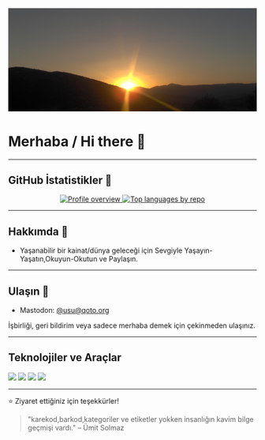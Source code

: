## ![Header of wheat with an orange tint](./header.jpg)

#  Merhaba / Hi there 👋

---

## GitHub İstatistikler 🌟

<p align="center">
  <a href="https://github-profile-summary-cards.vercel.app/api/cards/profile-details?username=usnetim&theme=github" target="_blank">
    <img alt="Profile overview" src="https://github-profile-summary-cards.vercel.app/api/cards/profile-details?username=usnetim&theme=github" height="160">
  </a>
  <a href="http://github-profile-summary-cards.vercel.app/api/cards/repos-per-language?username=usnetim&theme=github" target="_blank">
    <img alt="Top languages by repo" src="http://github-profile-summary-cards.vercel.app/api/cards/repos-per-language?username=usnetim&theme=github" height="160">
  </a>
</p>

---

## Hakkımda 📖

- Yaşanabilir bir kainat/dünya geleceği için Sevgiyle Yaşayın-Yaşatın,Okuyun-Okutun ve Paylaşın.

---

## Ulaşın 👥

- Mastodon: [@usu@qoto.org](https://qoto.org/@usu)

İşbirliği, geri bildirim veya sadece merhaba demek için çekinmeden ulaşınız.

---

## Teknolojiler ve Araçlar

<p>
 
  <img src="https://img.shields.io/badge/Linux-000000?style=for-the-badge&logo=linux&logoColor=white"/>
  <img src="https://img.shields.io/badge/Debian-c70036?style=for-the-badge&logo=debian&logoColor=white"/>
  <img src="https://img.shields.io/badge/Ubuntu-E95420?style=for-the-badge&logo=ubuntu&logoColor=white"/>
  <img src="https://img.shields.io/badge/Gimp-8c8073?style=for-the-badge&logo=gimp&logoColor=white"/>
</p>

---

⭐ Ziyaret ettiğiniz için teşekkürler! 

> "karekod,barkod,kategoriler ve etiketler yokken insanlığın kavim bilge geçmişi vardı." – Ümit Solmaz

